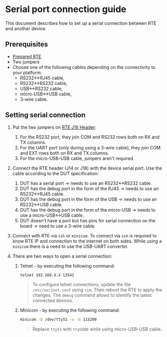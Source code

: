 # Serial port connection guide

This document describes how to set up a serial connection between RTE and
another device.

## Prerequisites

* [Prepared RTE](../v1.1.0/quick-start-guide.md)
* Two jumpers
* Choose one of the following cables depending on the connectivity to your
    platform:
    - RS232<->RJ45 cable,
    - RS232<->RS232 cable,
    - USB<->RS232 cable,
    - micro-USB<->USB cable,
    - 3-wire cable.

## Setting serial connection

1. Put the two jumpers on
    [RTE J16 Header](../specification/#uart-output-select-header):

    1. For the RS232 port, they join COM and RS232 rows both on RX and TX
        columns.
    1. For the UART port (only during using a 3-wire cable), they join COM and
        EXT rows both on RX and TX columns.
    1. For the micro-USB-USB cable, jumpers aren't required.

1. Connect the RTE header (J14 or J18) with the device serial port. Use the
    cable according to the DUT specification:

    1. DUT has a serial port -> needs to use an RS232<->RS232 cable.
    1. DUT has the debug port in the form of the RJ45 -> needs to use an
        RS232<->RJ45 cable.
    1. DUT has the debug port in the form of the USB -> needs to use an
        RS232<->USB cable.
    1. DUT has the debug port in the form of the micro-USB -> needs to use a
        micro-USB<->USB cable.
    1. DUT doesn't have a port but has pins for serial connection on the board
        -> need to use a 3-wire cable.

1. Connect with RTE via `ssh` or `minicom`. To connect via `ssh` is required to
    know RTE IP and connection to the internet on both sides. While using a
    `minicom` there is a need to use the USB-UART converter.
1. There are two ways to open a serial connection:
    1. Telnet - by executing the following command:

        ```bash
        telnet 192.168.X.X 13541
        ```

        > To configure telnet connections, update the file `/etc/ser2net.conf`
        > using `vim`. Then reboot the RTE to apply the changes. The `dmesg`
        > command allows to identify the latest connected devices.

    1. Minicom - by executing the following command:

        ```bash
        minicom -D /dev/ttyS1 -o -b 115200
        ```

        > Replace `ttyS1` with `ttyUSB0` while using micro-USB-USB cable.
